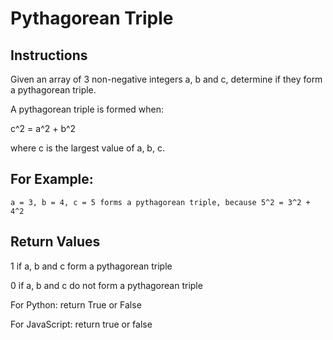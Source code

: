 # Pythagorean Triple

## Instructions

Given an array of 3 non-negative integers a, b and c, determine if they form a pythagorean triple.

A pythagorean triple is formed when:

c^2 = a^2 + b^2

where c is the largest value of a, b, c.

## For Example:

```
a = 3, b = 4, c = 5 forms a pythagorean triple, because 5^2 = 3^2 + 4^2
```

## Return Values

1 if a, b and c form a pythagorean triple

0 if a, b and c do not form a pythagorean triple

For Python: return True or False

For JavaScript: return true or false